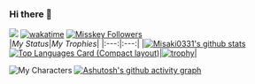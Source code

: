 ### Hi there 👋
![](https://komarev.com/ghpvc/?username=Misaki0331&label=Viewed+count) [![wakatime](https://wakatime.com/badge/user/018d0dbe-8663-45ea-bd9b-a77eb927dd94.svg)](https://wakatime.com/@018d0dbe-8663-45ea-bd9b-a77eb927dd94) [![Misskey Followers](https://img.shields.io/badge/dynamic/json?color=8ab942&label=%F0%9D%97%A0%F0%9D%97%B6%20@Misaki@misaki-chan.world&query=%24.totalItems&url=https%3A%2F%2Fmisaki-chan.world%2Fusers%2Fa0wdesvq4xeg0007%2Ffollowers)](https://misaki-chan.world/@Misaki)<br>
|*My Status*|*My Trophies*|
|:---:|:---:|
|[![Misaki0331's github stats](https://github-readme-stats.vercel.app/api?username=Misaki0331&count_private=true&card_width=480)](https://github.com/anuraghazra/github-readme-stats)<br>[![Top Languages Card (Compact layout)](https://github-readme-stats.vercel.app/api/top-langs/?username=Misaki0331&layout=compact&langs_count=8&card_width=480)](https://github.com/anuraghazra/github-readme-stats)|[![trophy](https://github-profile-trophy.vercel.app/?username=Misaki0331&theme=monokai&margin-w=20&margin-h=20&row=3&column=4)](https://github.com/ryo-ma/github-profile-trophy)|


![My Characters](https://github.com/Misaki0331/Misaki0331/assets/60120497/52eca0e7-afc0-4c83-82d3-19c15fd363db)
[![Ashutosh's github activity graph](https://github-readme-activity-graph.vercel.app/graph?username=Misaki0331&bg_color=c0ffff&color=202020&line=40e080&point=40c040)](https://github.com/ashutosh00710/github-readme-activity-graph)




<!--
**Misaki0331/Misaki0331** is a ✨ _special_ ✨ repository because its `README.md` (this file) appears on your GitHub profile.

Here are some ideas to get you started:

- 🔭 I’m currently working on ...
- 🌱 I’m currently learning ...
- 👯 I’m looking to collaborate on ...
- 🤔 I’m looking for help with ...
- 💬 Ask me about ...
- 📫 How to reach me: ...
- 😄 Pronouns: ...
- ⚡ Fun fact: ...
-->
